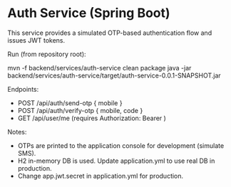 # Auth Service (Spring Boot)

This service provides a simulated OTP-based authentication flow and issues JWT tokens.

Run (from repository root):

mvn -f backend/services/auth-service clean package
java -jar backend/services/auth-service/target/auth-service-0.0.1-SNAPSHOT.jar

Endpoints:
- POST /api/auth/send-otp { mobile }
- POST /api/auth/verify-otp { mobile, code }
- GET /api/user/me (requires Authorization: Bearer <token>)

Notes:
- OTPs are printed to the application console for development (simulate SMS).
- H2 in-memory DB is used. Update application.yml to use real DB in production.
- Change app.jwt.secret in application.yml for production.
